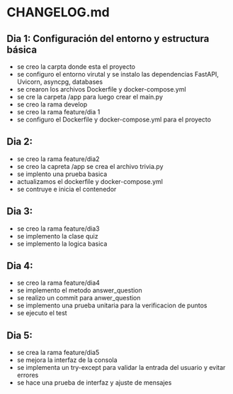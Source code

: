 # CHANGELOG.md

## Dia 1:  Configuración del entorno y estructura básica

- se creo la carpta donde esta el proyecto </trivia-game-python>
- se configuro el entorno virutal y se instalo las dependencias FastAPI, Uvicorn, asyncpg, databases
- se crearon los archivos Dockerfile y docker-compose.yml
- se cre la carpeta /app para luego crear el main.py
- se creo la rama develop
- se creo la rama feature/dia 1
- se configuro el Dockerfile y docker-compose.yml para el proyecto

## Dia 2: 
- se creo la rama feature/dia2
- se creo la capreta /app se crea el archivo trivia.py
- se implento una prueba basica
-  actualizamos el dockerfile y docker-compose.yml
- se contruye e inicia el contenedor

## Dia 3: 
- se creo la rama feature/dia3
- se implemento la clase quiz
- se implemento la logica basica 

## Dia 4:
- se creo la rama feature/dia4
- se implemento el metodo answer_question
- se realizo un commit para anwer_question
- se implemento una prueba unitaria para la verificacion de puntos
- se ejecuto el test

## Dia 5:
- se crea la rama feature/dia5
- se mejora la interfaz de la consola 
- se implementa un try-except para validar la entrada del usuario y evitar errores
- se hace una prueba de interfaz y ajuste de mensajes 